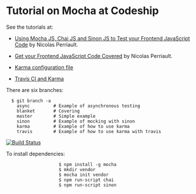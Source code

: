 # Tutorial on Mocha at Codeship

See the tutorials at:

* [Using Mocha JS, Chai JS and Sinon JS to Test your Frontend JavaScript Code](http://blog.codeship.com/mocha-js-chai-sinon-frontend-javascript-code-testing-tutorial/)
by Nicolas Perriault.

* [Get your Frontend JavaScript Code Covered](https://nicolas.perriault.net/code/2013/get-your-frontend-javascript-code-covered/)
by Nicolas Perriault.

* [Karma configuration file](http://karma-runner.github.io/0.12/config/configuration-file.html)

* [Travis CI and Karma](http://karma-runner.github.io/0.12/plus/travis.html)


There are six branches:

      $ git branch -a
        async         # Example of asynchronous testing
        blanket       # Covering
        master        # Simple example
        sinon         # Example of mocking with sinon
        karma         # Example of how to use karma
        travis        # Example of how to use karma with travis

[![Build Status](https://travis-ci.org/crguezl/mocha-chai-sinon--example.svg?branch=travis)](https://travis-ci.org/crguezl/mocha-chai-sinon--example)

To install dependencies:

                        $ npm install -g mocha
                        $ mkdir vendor
                        $ mocha init vendor
                        $ npm run-script chai
                        $ npm run-script sinon
